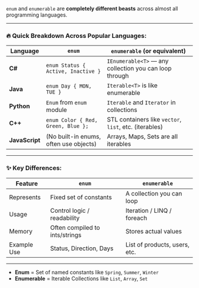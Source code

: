`enum` and `enumerable` are **completely different beasts** across almost all programming languages.

---

### 🔥 Quick Breakdown Across Popular Languages:

| Language   | `enum`                                      | `enumerable` (or equivalent)                              |
|------------|----------------------------------------------|------------------------------------------------------------|
| **C#**     | `enum Status { Active, Inactive }`           | `IEnumerable<T>` — any collection you can loop through     |
| **Java**   | `enum Day { MON, TUE }`                      | `Iterable<T>` is like enumerable                           |
| **Python** | `Enum` from `enum` module                    | `Iterable` and `Iterator` in collections                   |
| **C++**    | `enum Color { Red, Green, Blue };`           | STL containers like `vector`, `list`, etc. (iterables)     |
| **JavaScript** | (No built-in enums, often use objects)   | Arrays, Maps, Sets are all iterables                       |

---

### ✨ Key Differences:

| Feature        | `enum`                          | `enumerable`                     |
|----------------|----------------------------------|----------------------------------|
| Represents     | Fixed set of constants           | A collection you can loop        |
| Usage          | Control logic / readability      | Iteration / LINQ / foreach       |
| Memory         | Often compiled to ints/strings   | Stores actual values             |
| Example Use    | Status, Direction, Days          | List of products, users, etc.    |

---
- **Enum** = Set of named constants like `Spring`, `Summer`, `Winter`
- **Enumerable** = Iterable Collections like `List`, `Array`, `Set`